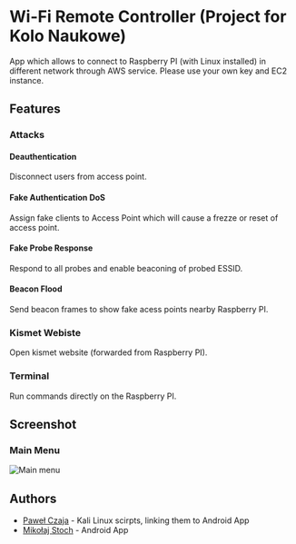 # Wi-Fi Remote Controller (Project for Kolo Naukowe)

App which allows to connect to Raspberry PI (with Linux installed) in different network through AWS service. Please use your own key and EC2 instance.

## Features

### Attacks

#### Deauthentication

Disconnect users from access point.

#### Fake Authentication DoS

Assign fake clients to Access Point which will cause a frezze or reset of access point.

#### Fake Probe Response

Respond to all probes and enable beaconing of probed ESSID.

#### Beacon Flood

Send beacon frames to show fake acess points nearby Raspberry PI.

### Kismet Webiste

Open kismet website (forwarded from Raspberry PI).

### Terminal

Run commands directly on the Raspberry PI.

## Screenshot

### Main Menu

![Main menu](https://github.com/miko083/WiFiRemoteController/blob/master/images/main_menu.)

## Authors

* [Paweł Czaja](https://github.com/GitHub-Pawel) - Kali Linux scirpts, linking them to Android App 
* [Mikołaj Stoch](https://github.com/miko083) - Android App
